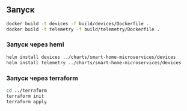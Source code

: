 ## Запуск

```bash
docker build -t devices -f build/devices/Dockerfile .
docker build -t telemetry -f build/telemetry/Dockerfile .
```

### Запуск через heml

```bash
helm install devices ../charts/smart-home-microservices/devices
helm install telemetry ../charts/smart-home-microservices/devices
```

### Запуск через terraform

```bash
cd ../terraform
terraform init
terraform apply
```
